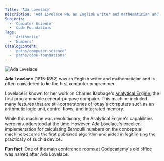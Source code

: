 ```yaml
---
Title: 'Ada Lovelace'
Description: 'Ada Lovelace was an English writer and mathematician and is often considered to be the first computer programmer. Lovelace is known for her work on the first programmable general-purpose computer.'
Subjects:
  - 'Computer Science'
  - 'Code Foundations'
Tags:
  - 'Arithmetic'
  - 'Numbers'
CatalogContent:
  - 'paths/computer-science'
  - 'paths/code-foundations'
---
```


![Ada Lovelace](https://raw.githubusercontent.com/Codecademy/docs/main/media/ada_lovelace.png)

**Ada Lovelace** (1815-1852) was an English writer and mathematician and is often considered to be the first computer programmer.

Lovelace is known for her work on Charles Babbage's [Analytical Engine](https://en.wikipedia.org/wiki/Analytical_Engine), the first programmable general-purpose computer. This machine included many features that are still cornerstones of today's computers such as an arithmetic logic unit, control flows, and integrated memory.

While this machine was revolutionary, the Analytical Engine's capabilities were misunderstood at the time. However, Ada Lovelace's excellent implementation for calculating Bernoulli numbers on the conceptual machine became the first published algorithm and aided in legitimizing the practically of such a device.

**Fun fact:** One of the main conference rooms at Codecademy's old office was named after Ada Lovelace.
